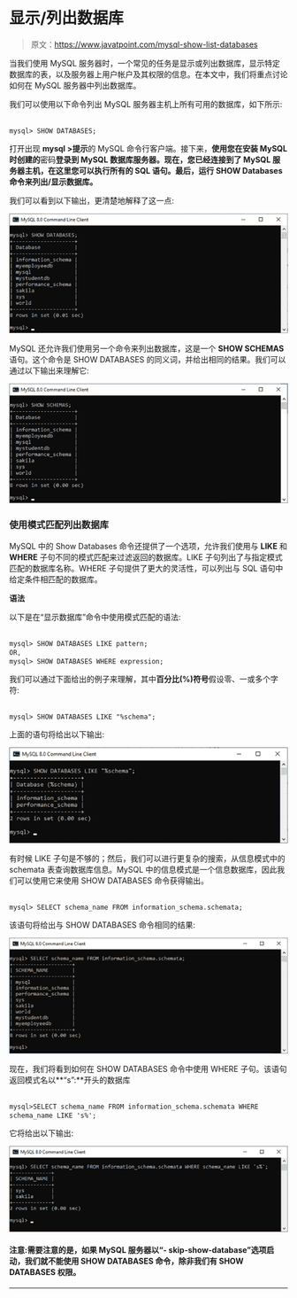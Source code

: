# 显示/列出数据库

> 原文：<https://www.javatpoint.com/mysql-show-list-databases>

当我们使用 MySQL 服务器时，一个常见的任务是显示或列出数据库，显示特定数据库的表，以及服务器上用户帐户及其权限的信息。在本文中，我们将重点讨论如何在 MySQL 服务器中列出数据库。

我们可以使用以下命令列出 MySQL 服务器主机上所有可用的数据库，如下所示:

```

mysql> SHOW DATABASES;

```

打开出现 **mysql >提示**的 MySQL 命令行客户端。接下来，**使用您在安装 MySQL 时创建的**密码**登录到 MySQL 数据库服务器。现在，您已经连接到了 MySQL 服务器主机，在这里您可以执行所有的 SQL 语句。最后，运行 SHOW Databases 命令来列出/显示数据库。**

我们可以看到以下输出，更清楚地解释了这一点:

![MySQL Show Databases](img/b5d962497d77d7ebf20eb657a5dbfb28.png)

MySQL 还允许我们使用另一个命令来列出数据库，这是一个 **SHOW SCHEMAS** 语句。这个命令是 SHOW DATABASES 的同义词，并给出相同的结果。我们可以通过以下输出来理解它:

![MySQL Show Databases](img/57573d000575e328ae8e2cb23eeeea52.png)

### 使用模式匹配列出数据库

MySQL 中的 Show Databases 命令还提供了一个选项，允许我们使用与 **LIKE** 和 **WHERE** 子句不同的模式匹配来过滤返回的数据库。LIKE 子句列出了与指定模式匹配的数据库名称。WHERE 子句提供了更大的灵活性，可以列出与 SQL 语句中给定条件相匹配的数据库。

**语法**

以下是在“显示数据库”命令中使用模式匹配的语法:

```

mysql> SHOW DATABASES LIKE pattern;
OR,
mysql> SHOW DATABASES WHERE expression;

```

我们可以通过下面给出的例子来理解，其中**百分比(%)符号**假设零、一或多个字符:

```

mysql> SHOW DATABASES LIKE "%schema";

```

上面的语句将给出以下输出:

![MySQL Show Databases](img/7a0e9b736c4db37e052b205ff4ada1a1.png)

有时候 LIKE 子句是不够的；然后，我们可以进行更复杂的搜索，从信息模式中的 schemata 表查询数据库信息。MySQL 中的信息模式是一个信息数据库，因此我们可以使用它来使用 SHOW DATABASES 命令获得输出。

```

mysql> SELECT schema_name FROM information_schema.schemata;

```

该语句将给出与 SHOW DATABASES 命令相同的结果:

![MySQL Show Databases](img/3a0708a7f5e95a7bb78ea13d0bb98921.png)

现在，我们将看到如何在 SHOW DATABASES 命令中使用 WHERE 子句。该语句返回模式名以**“s”:**开头的数据库

```

mysql>SELECT schema_name FROM information_schema.schemata WHERE schema_name LIKE 's%';

```

它将给出以下输出:

![MySQL Show Databases](img/bcf17e09514a863132c563402f3b5ccd.png)

#### 注意:需要注意的是，如果 MySQL 服务器以“- skip-show-database”选项启动，我们就不能使用 SHOW DATABASES 命令，除非我们有 SHOW DATABASES 权限。

* * *